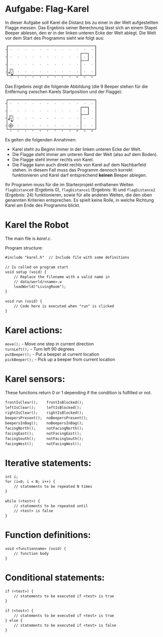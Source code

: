 # Aufgabe: Flag-Karel

In dieser Aufgabe soll Karel die Distanz bis zu einer in der Welt aufgestellten Flagge messen.
Das Ergebnis seiner Berechnung lässt sich an einem Stapel Beeper ablesen, den er in der
linken unteren Ecke der Welt ablegt. Die Welt vor dem Start des Programms sieht wie folgt
aus:

<img src="KarelFlag1.png" width=300px>

Das Ergebnis zeigt die folgende Abbildung (die 9 Beeper stehen für die Entfernung zwischen
Karels Startposition und der Flagge):

<img src="KarelFlag2.png" width=300px>

Es gelten die folgenden Annahmen:
- Karel steht zu Beginn immer in der linken unteren Ecke der Welt.
- Die Flagge steht immer am unteren Rand der Welt (also auf dem Boden).
- Die Flagge steht immer rechts von Karel.
- Die Flagge kann auch direkt rechts von Karel auf dem Nachbarfeld stehen. In diesem Fall muss das Programm dennoch korrekt funktionieren und Karel darf entsprechend **keinen** Beeper ablegen.

Ihr Programm muss für die im Starterprojekt enthaltenen Welten `flagDistance0` (Ergebnis
0), `flagDistance1` (Ergebnis: 9) und `flagDistance2` (Ergebnis: 24) funktionieren, sowie für
alle anderen Welten, die den oben genannten Kriterien entsprechen. Es spielt keine Rolle, in
welche Richtung Karel am Ende des Programms blickt.

# Karel the Robot

The main file is *karel.c*.

Program structure:

    #include "karel.h"  // Include file with some definitions
    
    // Is called on program start
    void setup (void) {
        // Replace the filename with a valid name in
        // data/world/<name>.w
        loadWorld("LivingRoom");
    }

    void run (void) {
        // Code here is executed when "run" is clicked
    }

# Karel actions:

`move();` - Move one step in current direction   
`turnLeft();` - Turn left 90 degrees  
`putBeeper();` - Put a beeper at current location  
`pickBeeper();` - Pick up a beeper from current location

# Karel sensors:

These functions return 0 or 1 depending if the condition
is fulfilled or not.

`frontIsClear();    frontIsBlocked();`  
`leftIsClear();     leftIsBlocked();`  
`rightIsClear();    rightIsBlocked();`  
`beepersPresent();  noBeepersPresent();`  
`beepersInBag();    noBeepersInBag();`  
`facingNorth();     notFacingNorth();`  
`facingEast();      notFacingEast();`  
`facingSouth();     notFacingSouth();`  
`facingWest();      notFacingWest();`  

# Iterative statements:

    int i;
    for (i=0; i < N; i++) {
        // statements to be repeated N times
    }

    while (<test>) {
        // statements to be repeated until
        // <test> is false
    }

# Function definitions:
    void <functionname> (void) {
        // function body
    }

# Conditional statements:

    if (<test>) {
        // statements to be executed if <test> is true
    }
    
    if (<test>) {
        // statements to be executed if <test> is true
    } else {
        // statements to be executed if <test> is false
    }
